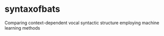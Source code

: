 # syntaxofbats
Comparing context-dependent vocal syntactic structure employing machine learning methods
